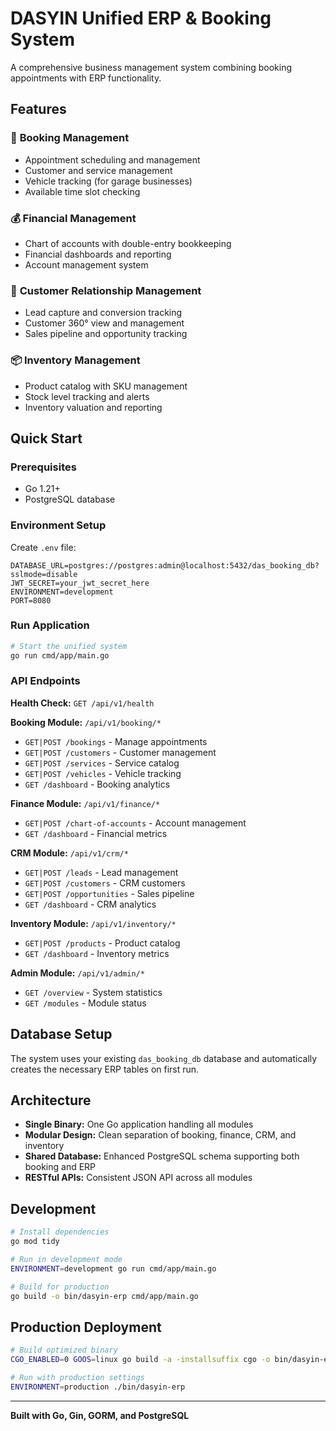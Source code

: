 # DASYIN Unified ERP & Booking System

A comprehensive business management system combining booking appointments with ERP functionality.

## Features

### 📅 **Booking Management**
- Appointment scheduling and management
- Customer and service management
- Vehicle tracking (for garage businesses)
- Available time slot checking

### 💰 **Financial Management**
- Chart of accounts with double-entry bookkeeping
- Financial dashboards and reporting
- Account management system

### 👥 **Customer Relationship Management**
- Lead capture and conversion tracking
- Customer 360° view and management
- Sales pipeline and opportunity tracking

### 📦 **Inventory Management**
- Product catalog with SKU management
- Stock level tracking and alerts
- Inventory valuation and reporting

## Quick Start

### Prerequisites
- Go 1.21+
- PostgreSQL database

### Environment Setup
Create `.env` file:
```env
DATABASE_URL=postgres://postgres:admin@localhost:5432/das_booking_db?sslmode=disable
JWT_SECRET=your_jwt_secret_here
ENVIRONMENT=development
PORT=8080
```

### Run Application
```bash
# Start the unified system
go run cmd/app/main.go
```

### API Endpoints

**Health Check:** `GET /api/v1/health`

**Booking Module:** `/api/v1/booking/*`
- `GET|POST /bookings` - Manage appointments
- `GET|POST /customers` - Customer management
- `GET|POST /services` - Service catalog
- `GET|POST /vehicles` - Vehicle tracking
- `GET /dashboard` - Booking analytics

**Finance Module:** `/api/v1/finance/*`
- `GET|POST /chart-of-accounts` - Account management
- `GET /dashboard` - Financial metrics

**CRM Module:** `/api/v1/crm/*`
- `GET|POST /leads` - Lead management
- `GET|POST /customers` - CRM customers
- `GET|POST /opportunities` - Sales pipeline
- `GET /dashboard` - CRM analytics

**Inventory Module:** `/api/v1/inventory/*`
- `GET|POST /products` - Product catalog
- `GET /dashboard` - Inventory metrics

**Admin Module:** `/api/v1/admin/*`
- `GET /overview` - System statistics
- `GET /modules` - Module status

## Database Setup

The system uses your existing `das_booking_db` database and automatically creates the necessary ERP tables on first run.

## Architecture

- **Single Binary:** One Go application handling all modules
- **Modular Design:** Clean separation of booking, finance, CRM, and inventory
- **Shared Database:** Enhanced PostgreSQL schema supporting both booking and ERP
- **RESTful APIs:** Consistent JSON API across all modules

## Development

```bash
# Install dependencies
go mod tidy

# Run in development mode
ENVIRONMENT=development go run cmd/app/main.go

# Build for production
go build -o bin/dasyin-erp cmd/app/main.go
```

## Production Deployment

```bash
# Build optimized binary
CGO_ENABLED=0 GOOS=linux go build -a -installsuffix cgo -o bin/dasyin-erp cmd/app/main.go

# Run with production settings
ENVIRONMENT=production ./bin/dasyin-erp
```

---

**Built with Go, Gin, GORM, and PostgreSQL**